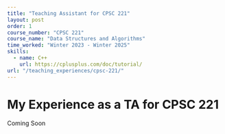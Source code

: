 ```yaml
---
title: "Teaching Assistant for CPSC 221"
layout: post
order: 1
course_number: "CPSC 221"
course_name: "Data Structures and Algorithms"
time_worked: "Winter 2023 - Winter 2025"
skills:
  - name: C++
    url: https://cplusplus.com/doc/tutorial/
url: "/teaching_experiences/cpsc-221/"
---
```


# My Experience as a TA for CPSC 221

Coming Soon